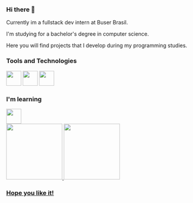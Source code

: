 ### Hi there 👋

Currently im a fullstack dev intern at Buser Brasil.

I'm studying for a bachelor's degree in computer science.

Here you will find projects that I develop during my programming studies.
<br> 

### Tools and Technologies
<img src="https://cdn.jsdelivr.net/gh/devicons/devicon/icons/html5/html5-plain-wordmark.svg" width="40" height="40"/> <img src="https://cdn.jsdelivr.net/gh/devicons/devicon/icons/css3/css3-plain-wordmark.svg" width="40" height="40"/> <img src="https://cdn.jsdelivr.net/gh/devicons/devicon/icons/python/python-original.svg" width="40" height="40"/>
<br> 

### I'm learning
<img src="https://cdn.jsdelivr.net/gh/devicons/devicon/icons/javascript/javascript-original.svg" width="40" height="40"/>
<br>      
      
<div>
<a href="https://github.com/Rdemora2">
<img height="150em" src="https://github-readme-stats.vercel.app/api/top-langs/?username=Rdemora2&layout=compact&langs_count=7&theme=dracula"/>
<img height="150em" src="https://github-readme-stats.vercel.app/api?username=Rdemora2&show_icons=true&theme=dracula&include_all_commits=true&count_private=true"/>
</div>
          
          
### Hope you like it!
